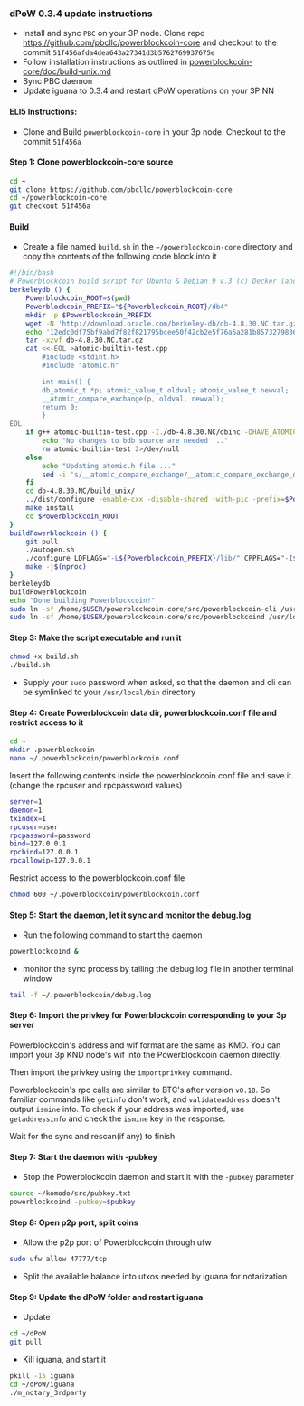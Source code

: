 ### dPoW 0.3.4 update instructions

- Install and sync `PBC` on your 3P node. Clone repo https://github.com/pbcllc/powerblockcoin-core and checkout to the commit `51f456afda4dea643a27341d3b5762769937675e`
- Follow installation instructions as outlined in [powerblockcoin-core/doc/build-unix.md](https://github.com/pbcllc/powerblockcoin-core/blob/master/doc/build-unix.md)
- Sync PBC daemon 
- Update iguana to 0.3.4 and restart dPoW operations on your 3P NN


#### ELI5 Instructions:

- Clone and Build `powerblockcoin-core` in your 3p node. Checkout to the commit `51f456a`

#### Step 1: Clone powerblockcoin-core source

```bash
cd ~
git clone https://github.com/pbcllc/powerblockcoin-core
cd ~/powerblockcoin-core
git checkout 51f456a
```

#### Build

- Create a file named `build.sh` in the `~/powerblockcoin-core` directory and copy the contents of the following code block into it

```bash
#!/bin/bash
# Powerblockcoin build script for Ubuntu & Debian 9 v.3 (c) Decker (and webworker)
berkeleydb () {
    Powerblockcoin_ROOT=$(pwd)
    Powerblockcoin_PREFIX="${Powerblockcoin_ROOT}/db4"
    mkdir -p $Powerblockcoin_PREFIX
    wget -N 'http://download.oracle.com/berkeley-db/db-4.8.30.NC.tar.gz'
    echo '12edc0df75bf9abd7f82f821795bcee50f42cb2e5f76a6a281b85732798364ef db-4.8.30.NC.tar.gz' | sha256sum -c
    tar -xzvf db-4.8.30.NC.tar.gz
    cat <<-EOL >atomic-builtin-test.cpp
        #include <stdint.h>
        #include "atomic.h"

        int main() {
        db_atomic_t *p; atomic_value_t oldval; atomic_value_t newval;
        __atomic_compare_exchange(p, oldval, newval);
        return 0;
        }
EOL
    if g++ atomic-builtin-test.cpp -I./db-4.8.30.NC/dbinc -DHAVE_ATOMIC_SUPPORT -DHAVE_ATOMIC_X86_GCC_ASSEMBLY -o atomic-builtin-test 2>/dev/null; then
        echo "No changes to bdb source are needed ..."
        rm atomic-builtin-test 2>/dev/null
    else
        echo "Updating atomic.h file ..."
        sed -i 's/__atomic_compare_exchange/__atomic_compare_exchange_db/g' db-4.8.30.NC/dbinc/atomic.h
    fi
    cd db-4.8.30.NC/build_unix/
    ../dist/configure -enable-cxx -disable-shared -with-pic -prefix=$Powerblockcoin_PREFIX
    make install
    cd $Powerblockcoin_ROOT
}
buildPowerblockcoin () {
    git pull
    ./autogen.sh
    ./configure LDFLAGS="-L${Powerblockcoin_PREFIX}/lib/" CPPFLAGS="-I${Powerblockcoin_PREFIX}/include/" --with-gui=no --disable-tests --disable-bench --without-miniupnpc --enable-experimental-asm --enable-static --disable-shared --with-incompatible-bdb
    make -j$(nproc)
}
berkeleydb
buildPowerblockcoin
echo "Done building Powerblockcoin!"
sudo ln -sf /home/$USER/powerblockcoin-core/src/powerblockcoin-cli /usr/local/bin/powerblockcoin-cli
sudo ln -sf /home/$USER/powerblockcoin-core/src/powerblockcoind /usr/local/bin/powerblockcoind
```

#### Step 3: Make the script executable and run it

```bash
chmod +x build.sh
./build.sh
```

- Supply your `sudo` password when asked, so that the daemon and cli can be symlinked to your `/usr/local/bin` directory

#### Step 4: Create Powerblockcoin data dir, powerblockcoin.conf file and restrict access to it

```bash
cd ~
mkdir .powerblockcoin
nano ~/.powerblockcoin/powerblockcoin.conf
```

Insert the following contents inside the powerblockcoin.conf file and save it. (change the rpcuser and rpcpassword values)

```bash
server=1
daemon=1
txindex=1
rpcuser=user
rpcpassword=password
bind=127.0.0.1
rpcbind=127.0.0.1
rpcallowip=127.0.0.1
```

Restrict access to the powerblockcoin.conf file

```bash
chmod 600 ~/.powerblockcoin/powerblockcoin.conf
```

#### Step 5: Start the daemon, let it sync and monitor the debug.log

- Run the following command to start the daemon

```bash
powerblockcoind &
```

- monitor the sync process by tailing the debug.log file in another terminal window

```bash
tail -f ~/.powerblockcoin/debug.log
```

#### Step 6: Import the privkey for Powerblockcoin corresponding to your 3p server

Powerblockcoin's  address and wif format are the same as KMD. You can import your 3p KND node's wif into the Powerblockcoin daemon directly.

Then import the privkey using the `importprivkey` command.

Powerblockcoin's rpc calls are similar to BTC's after version `v0.18`. So familiar commands like `getinfo` don't work, and `validateaddress` doesn't output `ismine` info. To check if your address was imported, use `getaddressinfo` and check the `ismine` key in the response.

Wait for the sync and rescan(if any) to finish

#### Step 7: Start the daemon with -pubkey

- Stop the Powerblockcoin daemon and start it with the `-pubkey` parameter

```bash
source ~/komodo/src/pubkey.txt
powerblockcoind -pubkey=$pubkey
```

#### Step 8: Open p2p port, split coins

- Allow the p2p port of Powerblockcoin through ufw

```bash
sudo ufw allow 47777/tcp
```

- Split the available balance into utxos needed by iguana for notarization

#### Step 9: Update the dPoW folder and restart iguana

- Update

```bash
cd ~/dPoW
git pull
```

- Kill iguana, and start it

```bash
pkill -15 iguana
cd ~/dPoW/iguana
./m_notary_3rdparty
```